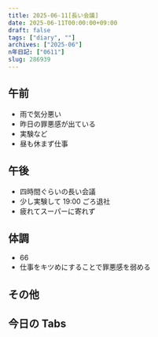 ```yaml
---
title: 2025-06-11[長い会議]
date: 2025-06-11T00:00:00+09:00
draft: false
tags: ["diary", ""]
archives: ["2025-06"]
n年日記: ["0611"]
slug: 286939
---
```


## 午前

- 雨で気分悪い
- 昨日の罪悪感が出ている
- 実験など
- 昼も休まず仕事

## 午後

- 四時間ぐらいの長い会議
- 少し実験して 19:00 ごろ退社
- 疲れてスーパーに寄れず

## 体調

- 66
- 仕事をキツめにすることで罪悪感を弱める

## その他

## 今日の Tabs
